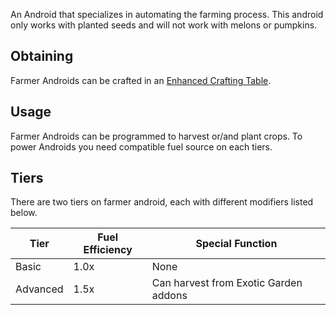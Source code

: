 An Android that specializes in automating the farming process.
This android only works with planted seeds and will not work with melons or pumpkins.

## Obtaining
Farmer Androids can be crafted in an [Enhanced Crafting Table](https://github.com/Slimefun/Slimefun4/wiki/Enhanced-Crafting-Table).

## Usage
Farmer Androids can be programmed to harvest or/and plant crops.
To power Androids you need compatible fuel source on each tiers.

## Tiers
There are two tiers on farmer android, each with different modifiers listed below.

| Tier | Fuel Efficiency | Special Function |
| ---- | --------------- | ---------------- |
| Basic | 1.0x | None |
| Advanced | 1.5x | Can harvest from Exotic Garden addons |
